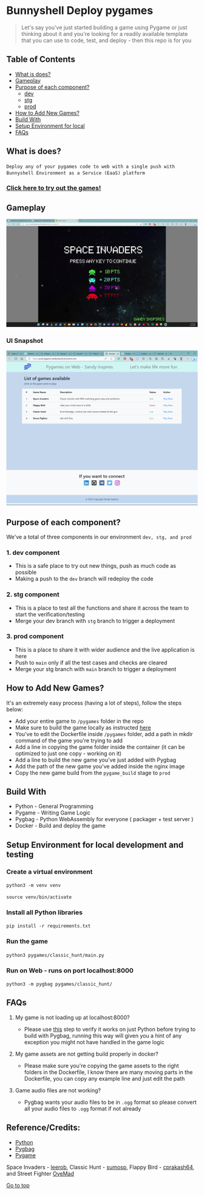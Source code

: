 # Bunnyshell Deploy pygames

> Let's say you've just started building a game using Pygame or just thinking about it and you're looking for a readily available template that you can use to code, test, and deploy - then this repo is for you

## Table of Contents

- [What is does?](#what-is-does)
- [Gameplay](#gameplay)
- [Purpose of each component?](#purpose-of-each-component)
  - [dev](#1-dev-component)
  - [stg](#2-stg-component)
  - [prod](#3-prod-component)
- [How to Add New Games?](#how-to-add-new-games)
- [Build With](#build-with)
- [Setup Environment for local](#setup-environment-for-local-development-and-testing)
- [FAQs](#faqs)

## What is does?

`Deploy any of your pygames code to web with a single push with Bunnyshell Environment as a Service (EaaS) platform`

### [Click here to try out the games!](https://prod-pygame-sandyinspires.bunnyenv.com/)

## Gameplay

![PC Gameplay](./images/gameplay.gif)

### UI Snapshot
![UI](./images/ui.png)

## Purpose of each component?

We've a total of three components in our environment `dev, stg, and prod`

### 1. dev component

- This is a safe place to try out new things, push as much code as possible
- Making a push to the `dev` branch will redeploy the code

### 2. stg component

- This is a place to test all the functions and share it across the team to start the verification/testing
- Merge your dev branch with `stg` branch to trigger a deployment

### 3. prod component

- This is a place to share it with wider audience and the live application is here
- Push to `main` only if all the test cases and checks are cleared
- Merge your stg branch with `main` branch to trigger a deployment

## How to Add New Games?

It's an extremely easy process (having a lot of steps), follow the steps below:

- Add your entire game to `/pygames` folder in the repo
- Make sure to build the game locally as instructed [here](#setup-environment-for-local-development-and-testing)
- You've to edit the Dockerfile inside `/pygames` folder, add a path in mkdir command of the game you're trying to add
- Add a line in copying the game folder inside the container (it can be optimized to just one copy - working on it)
- Add a line to build the new game you've just added with Pygbag
- Add the path of the new game you've added inside the nginx image
- Copy the new game build from the `pygame_build` stage to `prod`

## Build With

- Python - General Programming
- Pygame - Writing Game Logic
- Pygbag - Python WebAssembly for everyone ( packager + test server )
- Docker - Build and deploy the game

## Setup Environment for local development and testing

### Create a virtual environment

`python3 -m venv venv`

`source venv/bin/activate`

### Install all Python libraries

`pip install -r requirements.txt`

### Run the game

`python3 pygames/classic_hunt/main.py`

### Run on Web - runs on port localhost:8000

`python3 -m pygbag pygames/classic_hunt/`

## FAQs

1. My game is not loading up at localhost:8000?

   - Please use [this](#run-the-game) step to verify it works on just Python before trying to build with Pygbag, running this way will given you a hint of any exception you might not have handled in the game logic

2. My game assets are not getting build properly in docker?

   - Please make sure you're copying the game assets to the right folders in the Dockerfile, I know there are many moving parts in the Dockerfile, you can copy any example line and just edit the path

3. Game audio files are not working?
   - Pygbag wants your audio files to be in `.ogg` format so please convert all your audio files to `.ogg` format if not already

## Reference/Credits:
- [Python](https://www.python.org/)
- [Pygbag](https://pygame-web.github.io/)
- [Pygame](https://www.pygame.org/news)

Space Invaders - [leerob](https://github.com/leerob), Classic Hunt - [sumosp](https://github.com/sumosp), Flappy Bird - [cprakash64](https://github.com/cprakash64), and Street Fighter [OyeMad](https://github.com/OyeMad)

[Go to top](#bunnyshell-deploy-pygames)
